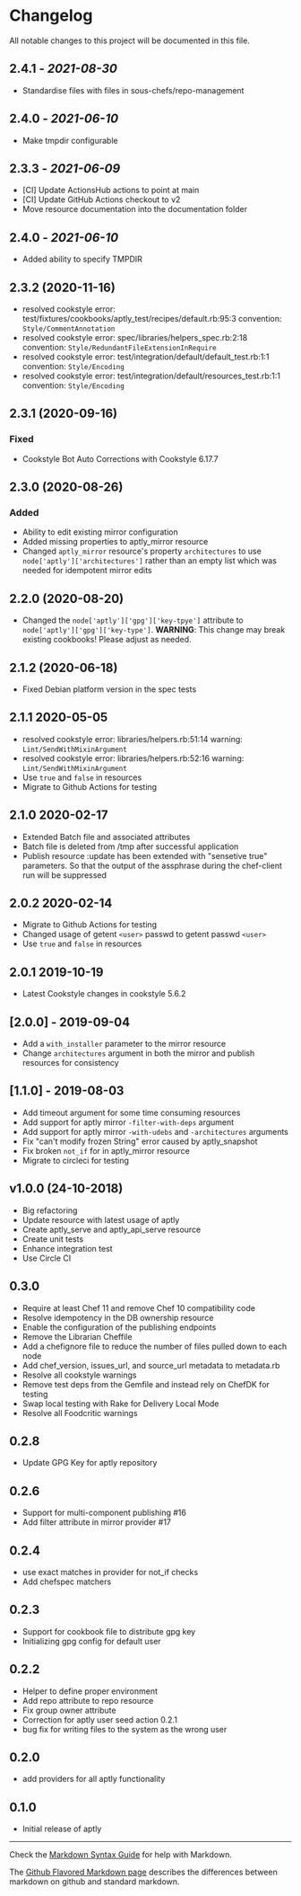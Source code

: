 
# Changelog

All notable changes to this project will be documented in this file.

## 2.4.1 - *2021-08-30*

- Standardise files with files in sous-chefs/repo-management

## 2.4.0 - *2021-06-10*

- Make tmpdir configurable

## 2.3.3 - *2021-06-09*

- [CI] Update ActionsHub actions to point at main
- [CI] Update GitHub Actions checkout to v2
- Move resource documentation into the documentation folder

## 2.4.0 - *2021-06-10*

- Added ability to specify TMPDIR

## 2.3.2 (2020-11-16)

- resolved cookstyle error: test/fixtures/cookbooks/aptly_test/recipes/default.rb:95:3 convention: `Style/CommentAnnotation`
- resolved cookstyle error: spec/libraries/helpers_spec.rb:2:18 convention: `Style/RedundantFileExtensionInRequire`
- resolved cookstyle error: test/integration/default/default_test.rb:1:1 convention: `Style/Encoding`
- resolved cookstyle error: test/integration/default/resources_test.rb:1:1 convention: `Style/Encoding`

## 2.3.1 (2020-09-16)

### Fixed

- Cookstyle Bot Auto Corrections with Cookstyle 6.17.7

## 2.3.0 (2020-08-26)

### Added

- Ability to edit existing mirror configuration
- Added missing properties to aptly_mirror resource
- Changed `aptly_mirror` resource's property `architectures` to use `node['aptly']['architectures']` rather than an empty list which was needed for idempotent mirror edits

## 2.2.0 (2020-08-20)

- Changed the `node['aptly']['gpg']['key-tpye']` attribute to `node['aptly']['gpg']['key-type']`. **WARNING**: This change may break existing cookbooks! Please adjust as needed.

## 2.1.2 (2020-06-18)

- Fixed Debian platform version in the spec tests

## 2.1.1 2020-05-05

- resolved cookstyle error: libraries/helpers.rb:51:14 warning: `Lint/SendWithMixinArgument`
- resolved cookstyle error: libraries/helpers.rb:52:16 warning: `Lint/SendWithMixinArgument`
- Use `true` and `false` in resources
- Migrate to Github Actions for testing

## 2.1.0 2020-02-17

- Extended Batch file and associated attributes
- Batch file is deleted from /tmp after successful application
- Publish resource :update has been extended with "sensetive true" parameters. So that the output of the assphrase during the chef-client run will be suppressed

## 2.0.2 2020-02-14

- Migrate to Github Actions for testing
- Changed usage of getent `<user>` passwd to getent passwd `<user>`
- Use `true` and `false` in resources

## 2.0.1 2019-10-19

- Latest Cookstyle changes in cookstyle 5.6.2

## [2.0.0] - 2019-09-04

- Add a `with_installer` parameter to the mirror resource
- Change `architectures` argument in both the mirror and publish resources for consistency

## [1.1.0] - 2019-08-03

- Add timeout argument for some time consuming resources
- Add support for aptly mirror `-filter-with-deps` argument
- Add support for aptly mirror `-with-udebs` and `-architectures` arguments
- Fix "can't modify frozen String" error caused by aptly_snapshot
- Fix broken `not_if` for in aptly_mirror resource
- Migrate to circleci for testing

## v1.0.0 (24-10-2018)

- Big refactoring
- Update resource with latest usage of aptly
- Create aptly_serve and aptly_api_serve resource
- Create unit tests
- Enhance integration test
- Use Circle CI

## 0.3.0

- Require at least Chef 11 and remove Chef 10 compatibility code
- Resolve idempotency in the DB ownership resource
- Enable the configuration of the publishing endpoints
- Remove the Librarian Cheffile
- Add a chefignore file to reduce the number of files pulled down to each node
- Add chef_version, issues_url, and source_url metadata to metadata.rb
- Resolve all cookstyle warnings
- Remove test deps from the Gemfile and instead rely on ChefDK for testing
- Swap local testing with Rake for Delivery Local Mode
- Resolve all Foodcritic warnings

## 0.2.8

- Update GPG Key for aptly repository

## 0.2.6

- Support for multi-component publishing #16
- Add filter attribute in mirror provider #17

## 0.2.4

- use exact matches in provider for not_if checks
- Add chefspec matchers

## 0.2.3

- Support for cookbook file to distribute gpg key
- Initializing gpg config for default user

## 0.2.2

- Helper to define proper environment
- Add repo attribute to repo resource
- Fix group owner attribute
- Correction for aptly user seed action 0.2.1
- bug fix for writing files to the system as the wrong user

## 0.2.0

- add providers for all aptly functionality

## 0.1.0

- Initial release of aptly

--------------------------------------------------------------------------------

Check the [Markdown Syntax Guide](http://daringfireball.net/projects/markdown/syntax) for help with Markdown.

The [Github Flavored Markdown page](http://github.github.com/github-flavored-markdown/) describes the differences between markdown on github and standard markdown.
